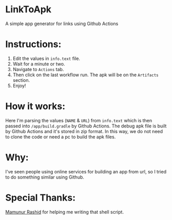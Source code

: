 # LinkToApk
A simple app generator for links using Github Actions

# Instructions:
1. Edit the values in `info.text` file.
2. Wait for a minute or two.
3. Navigate to `Actions` tab. 
4. Then click on the last workflow run. The apk will be on the `Artifacts` section.
5. Enjoy!

# How it works:

Here I'm parsing the values (`NAME` & `URL`) from `info.text` which is then passed into `/app/build.gradle` by Github Actions. The debug apk file is built by Github Actions and it's stored in zip format. In this way, we do not need to clone the code or need a pc to build the apk files.

# Why:
I've seen people using online services for building an app from url, so I tried to do something similar using Github.

# Special Thanks:
[Mamunur Rashid](https://github.com/seekermind) for helping me writing that shell script.
